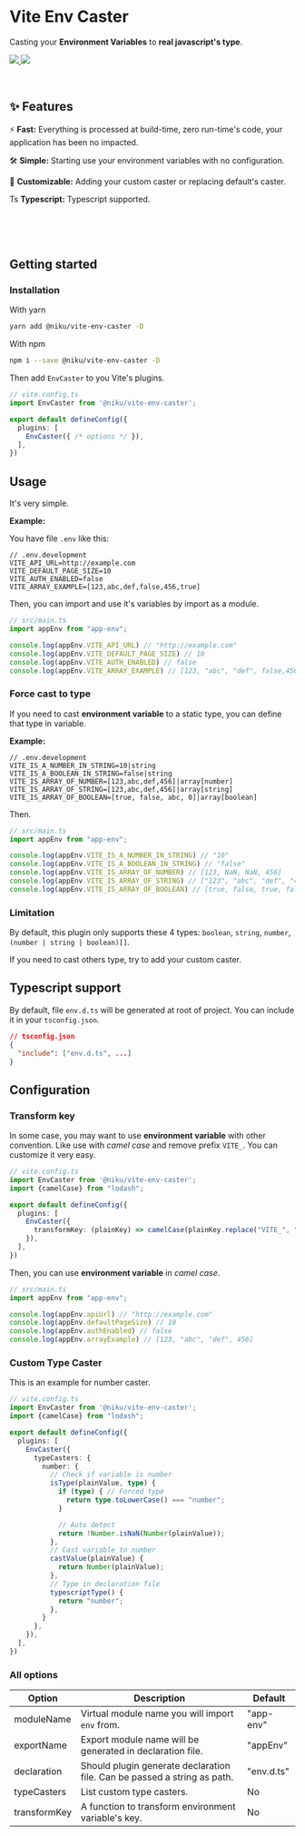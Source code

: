 # Vite Env Caster

Casting your **Environment Variables** to **real javascript's type**.

<p>
  <a href="https://www.npmjs.com/package/@niku/vite-env-caster" target="_blank">
    <img src="https://img.shields.io/npm/v/@niku/vite-env-caster.svg?label=&color=18C75B">
  </a>
  <a href="https://npm-stat.com/charts.html?package=@niku/vite-env-caster" target="_blank">
    <img src="https://img.shields.io/npm/dm/@niku/vite-env-caster.svg?label=&color=F09E18">
  </a>
</p>
<br>

## ✨ Features

⚡️ **Fast:** Everything is processed at build-time, zero run-time's code, your application has been no impacted.

🛠️ **Simple:** Starting use your environment variables with no configuration.

🔌 **Customizable:** Adding your custom caster or replacing default's caster.

Ts **Typescript:** Typescript supported.

<br>
<br>
<br>


## Getting started

### Installation

With yarn

```sh
yarn add @niku/vite-env-caster -D
```

With npm

```sh
npm i --save @niku/vite-env-caster -D
```

Then add `EnvCaster` to you Vite's plugins.

```ts
// vite.config.ts
import EnvCaster from '@niku/vite-env-caster';

export default defineConfig({
  plugins: [
    EnvCaster({ /* options */ }),
  ],
})
```

## Usage

It's very simple.

**Example:**

You have file `.env` like this:

```env
// .env.development
VITE_API_URL=http://example.com
VITE_DEFAULT_PAGE_SIZE=10
VITE_AUTH_ENABLED=false
VITE_ARRAY_EXAMPLE=[123,abc,def,false,456,true]
```

Then, you can import and use it's variables by import as a module.

```ts
// src/main.ts
import appEnv from "app-env";

console.log(appEnv.VITE_API_URL) // "http://example.com"
console.log(appEnv.VITE_DEFAULT_PAGE_SIZE) // 10
console.log(appEnv.VITE_AUTH_ENABLED) // false
console.log(appEnv.VITE_ARRAY_EXAMPLE) // [123, "abc", "def", false,456, true]
```

### Force cast to type

If you need to cast **environment variable** to a static type, you can define that type in variable.

**Example:**

```env
// .env.development
VITE_IS_A_NUMBER_IN_STRING=10|string
VITE_IS_A_BOOLEAN_IN_STRING=false|string
VITE_IS_ARRAY_OF_NUMBER=[123,abc,def,456]|array[number]
VITE_IS_ARRAY_OF_STRING=[123,abc,def,456]|array[string]
VITE_IS_ARRAY_OF_BOOLEAN=[true, false, abc, 0]|array[boolean]
```

Then.

```ts
// src/main.ts
import appEnv from "app-env";

console.log(appEnv.VITE_IS_A_NUMBER_IN_STRING) // "10"
console.log(appEnv.VITE_IS_A_BOOLEAN_IN_STRING) // "false"
console.log(appEnv.VITE_IS_ARRAY_OF_NUMBER) // [123, NaN, NaN, 456]
console.log(appEnv.VITE_IS_ARRAY_OF_STRING) // ["123", "abc", "def", "456"]
console.log(appEnv.VITE_IS_ARRAY_OF_BOOLEAN) // [true, false, true, false]
```

### Limitation

By default, this plugin only supports these 4 types: `boolean`, `string`, `number`, `(number | string | boolean)[]`.

If you need to cast others type, try to add your custom caster.

## Typescript support

By default, file `env.d.ts` will be generated at root of project. You can include it in your `tsconfig.json`.

```json
// tsconfig.json
{
  "include": ["env.d.ts", ...]
}
```

## Configuration

### Transform key

In some case, you may want to use **environment variable** with other convention. Like use with *camel case* and remove prefix `VITE_`. You can customize it very easy.

```ts
// vite.config.ts
import EnvCaster from '@niku/vite-env-caster';
import {camelCase} from "lodash";

export default defineConfig({
  plugins: [
    EnvCaster({
      transformKey: (plainKey) => camelCase(plainKey.replace("VITE_", ""))
    }),
  ],
})
```

Then, you can use **environment variable** in *camel case*.

```ts
// src/main.ts
import appEnv from "app-env";

console.log(appEnv.apiUrl) // "http://example.com"
console.log(appEnv.defaultPageSize) // 10
console.log(appEnv.authEnabled) // false
console.log(appEnv.arrayExample) // [123, "abc", "def", 456]
```

### Custom Type Caster

This is an example for number caster.

```ts
// vite.config.ts
import EnvCaster from '@niku/vite-env-caster';
import {camelCase} from "lodash";

export default defineConfig({
  plugins: [
    EnvCaster({
      typeCasters: {
        number: {
          // Check if variable is number
          isType(plainValue, type) {
            if (type) { // Forced type
              return type.toLowerCase() === "number";
            }

            // Auto detect
            return !Number.isNaN(Number(plainValue));
          },
          // Cast variable to number
          castValue(plainValue) {
            return Number(plainValue);
          },
          // Type in declaration file
          typescriptType() {
            return "number";
          },
        }
      },
    }),
  ],
})
```

### All options

| Option       | Description                                                              | Default    |
| ------------ | ------------------------------------------------------------------------ | ---------- |
| moduleName   | Virtual module name you will import `env` from.                          | "app-env"  |
| exportName   | Export module name will be generated in declaration file.                | "appEnv"   |
| declaration  | Should plugin generate declaration file. Can be passed a string as path. | "env.d.ts" |
| typeCasters  | List custom type casters.                                                | No         |
| transformKey | A function to transform environment variable's key.                      | No         |
